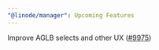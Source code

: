 ```yaml
---
"@linode/manager": Upcoming Features
---
```


Improve AGLB selects and other UX ([#9975](https://github.com/linode/manager/pull/9975))
